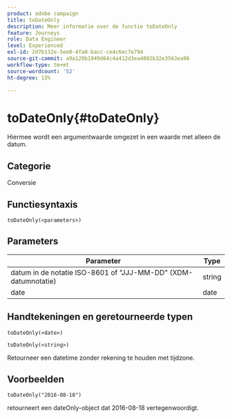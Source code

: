 ```yaml
---
product: adobe campaign
title: toDateOnly
description: Meer informatie over de functie toDateOnly
feature: Journeys
role: Data Engineer
level: Experienced
exl-id: 2d7b132e-5ee0-4fa0-bacc-ce4c6ec7e794
source-git-commit: a9a129b1949d64c4a412d3ea4002b32e3563ea96
workflow-type: tm+mt
source-wordcount: '52'
ht-degree: 13%

---
```


# toDateOnly{#toDateOnly}

Hiermee wordt een argumentwaarde omgezet in een waarde met alleen de datum.

## Categorie

Conversie

## Functiesyntaxis

`toDateOnly(<parameters>)`

## Parameters

| Parameter | Type |
|-----------|------------------|
| datum in de notatie ISO-8601 of &quot;JJJ-MM-DD&quot; (XDM-datumnotatie) | string |
| date | date |

## Handtekeningen en geretourneerde typen

`toDateOnly(<date>)`

`toDateOnly(<string>)`

Retourneer een datetime zonder rekening te houden met tijdzone.

## Voorbeelden

`toDateOnly("2016-08-18")`

retourneert een dateOnly-object dat 2016-08-18 vertegenwoordigt.
